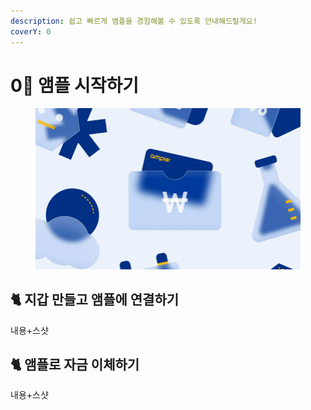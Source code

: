 ```yaml
---
description: 쉽고 빠르게 앰플을 경험해볼 수 있도록 안내해드릴게요!
coverY: 0
---
```


# 0⃣ 앰플 시작하기

<figure><img src="../.gitbook/assets/image.png" alt=""><figcaption></figcaption></figure>

## :cat2: 지갑 만들고 앰플에 연결하기

내용+스샷











## :cat2: 앰플로 자금 이체하기

내용+스샷





















